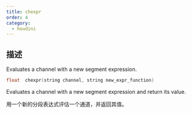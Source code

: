 ```yaml
---
title: chexpr
order: 4
category:
  - houdini
---
```

    
## 描述

Evaluates a channel with a new segment expression.

```c
float  chexpr(string channel, string new_expr_function)
```

Evaluates a channel with a new segment expression and return its value.

用一个新的分段表达式评估一个通道，并返回其值。
